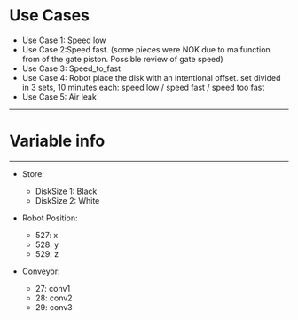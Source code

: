 # Use Cases

- Use Case 1: Speed low
- Use Case 2:Speed fast. (some pieces were NOK due to malfunction from of the gate piston. Possible review of gate speed)
- Use Case 3: Speed_to_fast
- Use Case 4: Robot place the disk with an intentional offset. set divided in 3 sets, 10 minutes each: speed low / speed fast / speed too fast
- Use Case 5: Air leak

---
# Variable info
---

- Store:

  - DiskSize 1: Black
  - DiskSize 2: White

- Robot Position:
  - 527: x
  - 528: y
  - 529: z

- Conveyor:
  - 27: conv1
  - 28: conv2
  - 29: conv3
